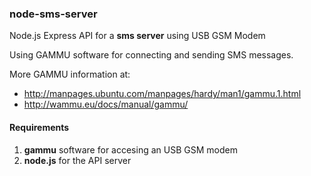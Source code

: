 ### node-sms-server
Node.js Express API for a **sms server** using USB GSM Modem

Using GAMMU software for connecting and sending SMS messages.

More GAMMU information at: 
- http://manpages.ubuntu.com/manpages/hardy/man1/gammu.1.html
- http://wammu.eu/docs/manual/gammu/


#### Requirements
1. **gammu** software for accesing an USB GSM modem
2. **node.js** for the API server
